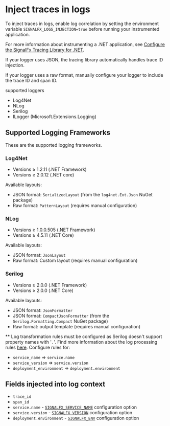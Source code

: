 # Inject traces in logs

To inject traces in logs, enable log correlation by setting the environment variable
``SIGNALFX_LOGS_INJECTION=true`` before running your instrumented application.

For more information about instrumenting a .NET application, see
[Configure the SignalFx Tracing Library for .NET](/README.md).

If your logger uses JSON, the tracing library automatically handles trace ID
injection.

If your logger uses a raw format, manually configure your logger to include
the trace ID and span ID.

supported loggers
- Log4Net
- NLog
- Serilog
- ILogger (Microsoft.Extensions.Logging)

## Supported Logging Frameworks

These are the supported logging frameworks.

### Log4Net

- Versions ≥ 1.2.11 (.NET Framework)
- Versions ≥ 2.0.12 (.NET core)

Available layouts:
- JSON format: `SerializedLayout` (from the `log4net.Ext.Json` NuGet package)
- Raw format: `PatternLayout` (requires manual configuration)

### NLog

- Versions ≥ 1.0.0.505 (.NET Framework)
- Versions ≥ 4.5.11 (.NET Core)

Available layouts:
- JSON format: `JsonLayout`
- Raw format: Custom layout (requires manual configuration)

### Serilog

- Versions ≥ 2.0.0 (.NET Framework)
- Versions ≥ 2.0.0 (.NET Core)

Available layouts:
- JSON format: `JsonFormatter`
- JSON format: `CompactJsonFormatter` (from the `Serilog.Formatting.Compact` NuGet package)
- Raw format: output template (requires manual configuration)

** Log transformation rules must be configured as Serilog doesn't support property names with '`.`'. Find more information about the log processing rules [here](https://docs.splunk.com/Observability/logs/processors.html#logs-processors). Configure rules for:

- `service_name` => `service.name`
- `service_version` => `service.version`
- `deployment_environment` => `deployment.environment`

## Fields injected into log context

- `trace_id`
- `span_id`
- `service.name` - [`SIGNALFX_SERVICE_NAME`](/advanced-config.md#configuration-values) configuration option
- `service.version` - [`SIGNALFX_VERSION`](/advanced-config.md#configuration-values) configuration option
- `deployment.environment` - [`SIGNALFX_ENV`](/advanced-config.md#configuration-values) configuration option
